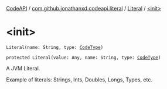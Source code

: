 [CodeAPI](../../index.md) / [com.github.jonathanxd.codeapi.literal](../index.md) / [Literal](index.md) / [&lt;init&gt;](.)

# &lt;init&gt;

`Literal(name: String, type: `[`CodeType`](../../com.github.jonathanxd.codeapi.type/-code-type/index.md)`)`

`protected Literal(value: Any, name: String, type: `[`CodeType`](../../com.github.jonathanxd.codeapi.type/-code-type/index.md)`)`

A JVM Literal.

Example of literals: Strings, Ints, Doubles, Longs, Types, etc.

